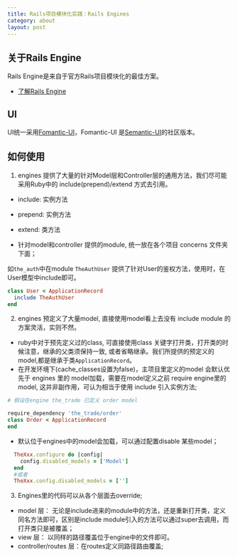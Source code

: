 ```yaml
---
title: Rails项目模块化实践：Rails Engines
category: about
layout: post
---
```



## 关于Rails Engine
  Rails Engine是来自于官方Rails项目模块化的最佳方案。
  * [了解Rails Engine](https://guides.rubyonrails.org/engines.html)

## UI
UI统一采用[Fomantic-UI](https://github.com/fomantic/Fomantic-UI)，Fomantic-UI 是[Semantic-UI](https://github.com/Semantic-Org/Semantic-UI)的社区版本。
  
## 如何使用
1. engines 提供了大量的针对Model层和Controller层的通用方法，我们尽可能采用Ruby中的 include(prepend)/extend 方式去引用。
  * include: 实例方法
  * prepend: 实例方法
  * extend: 类方法

  * 针对model和controller 提供的module, 统一放在各个项目 concerns 文件夹下面；

  如`the_auth`中在module `TheAuthUser` 提供了针对User的鉴权方法，使用时，在User模型中include即可。

  ```ruby
  class User < ApplicationRecord
    include TheAuthUser
  end
  ```
2. engines 预定义了大量model, 直接使用model看上去没有 include module 的方案灵活，实则不然。
  * ruby中对于预先定义过的class, 可直接使用class 关键字打开类，打开类的时候注意，继承的父类须保持一致, 或者省略继承。我们所提供的预定义的model,都是继承于类`ApplicationRecord`。
  * 在开发环境下(cache_classes设置为false)，主项目里定义的model 会默认优先于 engines 里的 model加载，需要在model定义之前 require engine里的model, 这并非副作用，可认为相当于使用 include 引入实例方法;
    
  ```ruby
  # 假设在engine the_trade 已定义 order model
  
  require_dependency 'the_trade/order'
  class Order < ApplicationRecord
  end
  ```
  * 默认位于engines中的model会加载，可以通过配置disable 某些model；
  ```ruby
    TheXxx.configure do |config|
      config.disabled_models = ['Model']
    end
    #或者
    TheXxx.config.disabled_models = ['']
  ```
3. Engines里的代码可以从各个层面去override;
  * model 层： 无论是include进来的module中的方法，还是重新打开类，定义同名方法即可，区别是include module引入的方法可以通过super去调用，而打开类只是被覆盖；
  * view 层： 以同样的路径覆盖位于engine中的文件即可。
  * controller/routes 层：在routes定义同路径路由覆盖; 

